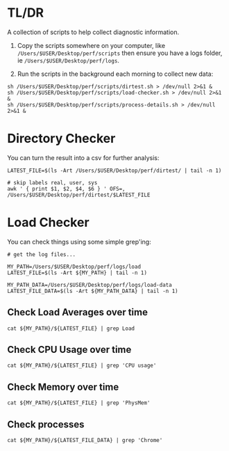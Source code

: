 # TL/DR

A collection of scripts to help collect diagnostic information.


1. Copy the scripts somewhere on your computer, like `/Users/$USER/Desktop/perf/scripts` then ensure you have a logs folder, ie `/Users/$USER/Desktop/perf/logs`.

2. Run the scripts in the background each morning to collect new data:

```
sh /Users/$USER/Desktop/perf/scripts/dirtest.sh > /dev/null 2>&1 &
sh /Users/$USER/Desktop/perf/scripts/load-checker.sh > /dev/null 2>&1 &
sh /Users/$USER/Desktop/perf/scripts/process-details.sh > /dev/null 2>&1 &
```

# Directory Checker

You can turn the result into a csv for further analysis:

```
LATEST_FILE=$(ls -Art /Users/$USER/Desktop/perf/dirtest/ | tail -n 1)

# skip labels real, user, sys
awk ' { print $1, $2, $4, $6 } ' OFS=, /Users/$USER/Desktop/perf/dirtest/$LATEST_FILE
```

# Load Checker

You can check things using some simple grep'ing:

```
# get the log files...

MY_PATH=/Users/$USER/Desktop/perf/logs/load
LATEST_FILE=$(ls -Art ${MY_PATH} | tail -n 1)

MY_PATH_DATA=/Users/$USER/Desktop/perf/logs/load-data
LATEST_FILE_DATA=$(ls -Art ${MY_PATH_DATA} | tail -n 1)
```

## Check Load Averages over time

`cat ${MY_PATH}/${LATEST_FILE} | grep Load`


## Check CPU Usage over time

`cat ${MY_PATH}/${LATEST_FILE} | grep 'CPU usage'`

## Check Memory over time

`cat ${MY_PATH}/${LATEST_FILE} | grep 'PhysMem'`

## Check processes

`cat ${MY_PATH}/${LATEST_FILE_DATA} | grep 'Chrome'`

 


